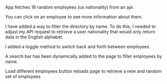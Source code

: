 App fetches 18 random employees (us nationality) from an api. 

You can click on an employee to see more information about them.

I have added a way to filter the directory by name. To do this, I needed to adjust my API request to retrieve a user nationality that would only return data in the English alphabet.

I added a toggle method to switch back and forth between employees.

A search bar has been dynamically added to the page to filter employees by name.

Load different employees button reloads page to retrieve a new and random set of employees

